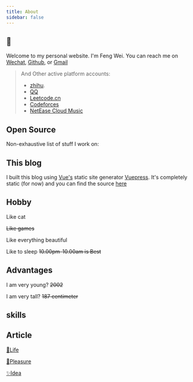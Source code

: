 ```yaml
---
title: About
sidebar: false
---
```

## :book: 


Welcome to my personal website. I'm Feng Wei. You can reach me on [Wechat](https://raw.githubusercontent.com/fengwei2002/fengwei2002.github.io/master/public/image/weixin.jpg), [Github](https://github.com/fengwei2002), or [Gmail](https://raw.githubusercontent.com/fengwei2002/Pictures_02/master/img/20200404154822.png)

> And Other active platform accounts:
>- [zhihu](https://www.zhihu.com/people/e2df61ca5f33cb1e72e27be2cefd18ba).
>- [QQ](https://raw.githubusercontent.com/fengwei2002/fengwei2002.github.io/master/public/image/tim.jpg)
>- [Leetcode.cn](https://leetcode-cn.com/u/weirdo-21/)
>- [Codeforces](https://codeforces.com/profile/KONNG)
>- [NetEase Cloud Music](https://music.163.com/#/user/home?id=440040659)

## Open Source

Non-exhaustive list of stuff I work on:

## This blog

I built this blog using [Vue's](https://vuejs.org) static site generator [Vuepress](https://vuepress.vuejs.org/). It's completely static (for now) and you can find the source [here](https://github.com/fengwei2002/vuepress_final)

## Hobby

Like cat 

~~Like games~~

Like everything beautiful

Like to sleep ~~10.00pm-10.00am is Best~~

## Advantages

I am very young?  ~~2002~~

I am very tall? ~~187 centimeter~~

## skills

<template>
    <div>
        <small>C/C++</small>
        <a-progress :strokeColor="{
            from: '#108ee9',
            to: '#87d068',
          }" :percent="80"  status="active" />
        <small>Data Structures & Algorithms</small>
        <a-progress :strokeColor="{
            from: '#a31420',
            to: '#8068d0',
          }" :percent="55"  status="active" />
        <small>HTMl & CSS & JavaScript</small>
         <a-progress :strokeColor="{
            from: '#71c9c6',
            to: '#63a5d4',
          }" :percent="33"  status="active" />
        <small>Vue.js & Vuepress</small>
         <a-progress :strokeColor="{
            from: '#f7f428',
            to: '#b35678',
          }" :percent="19"  status="active" />
        <small>Node.js</small>
         <a-progress :strokeColor="{
            from: '#f7f428',
            to: '#b35678',
          }" :percent="10"  status="active" />
    </div>
</template>

## Article

[📘Life](/post/za-xiang-bi-ji/life/)

[💬Pleasure](/post/za-xiang-bi-ji/pleasure/)

[✨Idea](/post/za-xiang-bi-ji/xiang-fa/)
